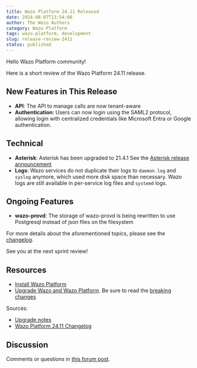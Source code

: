 ```yaml
---
title: Wazo Platform 24.11 Released
date: 2024-08-07T13:54:00
author: The Wazo Authors
category: Wazo Platform
tags: wazo-platform, development
slug: release-review-2411
status: published
---
```


Hello Wazo Platform community!

Here is a short review of the Wazo Platform 24.11 release.

## New Features in This Release

- **API**: The API to manage calls are now tenant-aware
- **Authentication**: Users can now login using the SAML2 protocol, allowing login with centralized credentials like Microsoft Entra or Google authentication.

## Technical

- **Asterisk**: Asterisk has been upgraded to 21.4.1 See the [Asterisk release announcement](https://www.asterisk.org/asterisk-news/asterisk-21-4-1-now-available/)
- **Logs**: Wazo services do not duplicate their logs to `daemon.log` and `syslog` anymore, which used more disk space than necessary. Wazo logs are still available in per-service log files and `systemd` logs.

## Ongoing Features

- **wazo-provd**: The storage of wazo-provd is being rewritten to use Postgresql instead of json files on the filesystem

For more details about the aforementioned topics, please see the [changelog](https://wazo-dev.atlassian.net/issues/?jql=project%3DWAZO%20AND%20fixVersion%3D24.11).

See you at the next sprint review!

## Resources

- [Install Wazo Platform](/use-cases)
- [Upgrade Wazo and Wazo Platform](/uc-doc/upgrade/). Be sure to read the
  [breaking changes](/uc-doc/upgrade/upgrade_notes#24-11)

Sources:

- [Upgrade notes](/uc-doc/upgrade/upgrade_notes#24-11)
- [Wazo Platform 24.11 Changelog](https://wazo-dev.atlassian.net/issues/?jql=project%3DWAZO%20AND%20fixVersion%3D24.11)

## Discussion

Comments or questions in
[this forum post](https://wazo-platform.discourse.group/t/blog-wazo-platform-24-11-released).
